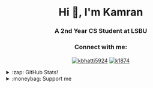<h1 align="center">Hi 👋, I'm Kamran</h1>
<h3 align="center">A 2nd Year CS Student at LSBU</h3>

<h3 align="center">Connect with me:</h3>
<p align="center">
<a
 href="https://linkedin.com/in/kbhatti5924" target="blank"><img 
align="center" 
src="https://img.shields.io/badge/LinkedIn-0077B5?style=for-the-badge&logo=linkedin&logoColor=white"
 alt="kbhatti5924" /></a>
<a 
href="https://www.hackerrank.com/k1874" target="blank"><img 
align="center" 
src="https://img.shields.io/badge/-Hackerrank-2EC866?style=for-the-badge&logo=HackerRank&logoColor=white"
 alt="k1874"/></a></p>
<details>
 <summary>:zap: GitHub Stats!</summary>
<!--START_SECTION:waka-->
📊 **This Week I Spent My Time On** 

```text
⌚︎ Time Zone: Europe/London

💬 Programming Languages: 
C                        10 hrs 27 mins      █████████████████░░░░░░░░   67.96% 
Dart                     2 hrs 13 mins       ███░░░░░░░░░░░░░░░░░░░░░░   14.48% 
Other                    38 mins             █░░░░░░░░░░░░░░░░░░░░░░░░   4.14% 
JavaScript               30 mins             ░░░░░░░░░░░░░░░░░░░░░░░░░   3.3% 
YAML                     20 mins             ░░░░░░░░░░░░░░░░░░░░░░░░░   2.23%

🔥 Editors: 
VS Code                  14 hrs 31 mins      ███████████████████████░░   94.3% 
Word                     35 mins             █░░░░░░░░░░░░░░░░░░░░░░░░   3.82% 
Eclipse                  17 mins             ░░░░░░░░░░░░░░░░░░░░░░░░░   1.88%

🐱‍💻 Projects: 
VICE_CHESS_ENGINE        7 hrs 28 mins       ████████████░░░░░░░░░░░░░   48.51% 
sudoku                   3 hrs 32 mins       █████░░░░░░░░░░░░░░░░░░░░   22.98% 
flutter_bloc_concepts    2 hrs 4 mins        ███░░░░░░░░░░░░░░░░░░░░░░   13.45% 
Unknown Project          37 mins             █░░░░░░░░░░░░░░░░░░░░░░░░   4.05% 
memory game              29 mins             ░░░░░░░░░░░░░░░░░░░░░░░░░   3.18%

💻 Operating System: 
Windows                  15 hrs 23 mins      █████████████████████████   100.0%

```

**I Mostly Code in Python** 

```text
Python                   3 repos             █████░░░░░░░░░░░░░░░░░░░░   23.08% 
Java                     3 repos             █████░░░░░░░░░░░░░░░░░░░░   23.08% 
JavaScript               2 repos             ███░░░░░░░░░░░░░░░░░░░░░░   15.38% 
Jupyter Notebook         1 repo              ██░░░░░░░░░░░░░░░░░░░░░░░   7.69% 
Shell                    1 repo              ██░░░░░░░░░░░░░░░░░░░░░░░   7.69%

```



 Last Updated on 26/08/2021
<!--END_SECTION:waka-->
</details>
<details>
<summary>:moneybag: Support me</summary>

[![ko-fi](https://www.ko-fi.com/img/githubbutton_sm.svg)](https://ko-fi.com/P5P12XM2D)

<noscript><a href="https://liberapay.com/k5924/donate"><img alt="Donate using Liberapay" src="https://liberapay.com/assets/widgets/donate.svg"></a></noscript>

<p><a href="https://www.buymeacoffee.com/k5924">
<img align="left" src="https://cdn.buymeacoffee.com/buttons/v2/default-yellow.png" height="50" width="210" alt="k5924" /></a></p><br><br>
</details>





